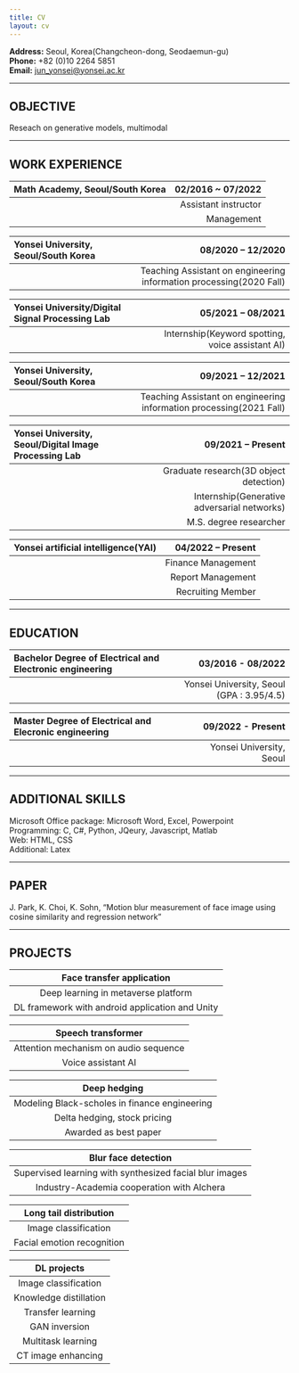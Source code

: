 ```yaml
---
title: CV
layout: cv
---
```


**Address:** Seoul, Korea(Changcheon-dong, Seodaemun-gu)   
**Phone:** +82 (0)10 2264 5851   
**Email:** jun_yonsei@yonsei.ac.kr
   
---
   
## OBJECTIVE

Reseach on generative models, multimodal
   
---
   
## WORK EXPERIENCE

|Math Academy, Seoul/South Korea|02/2016 ~ 07/2022|
|:---|---:|
||Assistant instructor|
||Management|   
   
|Yonsei University, Seoul/South Korea|08/2020 – 12/2020|
|:---|---:|
||Teaching Assistant on engineering information processing(2020 Fall)|

|Yonsei University/Digital Signal Processing Lab|05/2021 – 08/2021|
|:---|---:|
||Internship(Keyword spotting, voice assistant AI)|

|Yonsei University, Seoul/South Korea|09/2021 – 12/2021|
|:---|---:|
||Teaching Assistant on engineering information processing(2021 Fall)|

|Yonsei University, Seoul/Digital Image Processing Lab|09/2021 – Present|
|:---|---:|
||Graduate research(3D object detection)|
||Internship(Generative adversarial networks)|
||M.S. degree researcher|

|Yonsei artificial intelligence(YAI)|04/2022 – Present|
|:---|---:|
||Finance Management|
||Report Management|
||Recruiting Member|
---

## EDUCATION

|Bachelor Degree of Electrical and Electronic engineering|03/2016 - 08/2022|
|:---|---:|
||Yonsei University, Seoul (GPA : 3.95/4.5)|

|Master Degree of Electrical and Elecronic engineering|09/2022 - Present|
|:---|---:|
||Yonsei University, Seoul|

---

## ADDITIONAL SKILLS

Microsoft Office package: Microsoft Word, Excel, Powerpoint   
Programming: C, C#, Python, JQeury, Javascript, Matlab   
Web: HTML, CSS   
Additional: Latex   

---

## PAPER
J. Park, K. Choi, K. Sohn, “Motion blur measurement of face image using cosine similarity and regression network”

---

## PROJECTS

|Face transfer application|
|:---:|
|Deep learning in metaverse platform|
|DL framework with android application and Unity|

|Speech transformer|
|:---:|
|Attention mechanism on audio sequence|
|Voice assistant AI|

|Deep hedging|
|:---:|
|Modeling Black-scholes in finance engineering|
|Delta hedging, stock pricing|
|Awarded as best paper|

|Blur face detection|
|:---:|
|Supervised learning with synthesized facial blur images|
|Industry-Academia cooperation with Alchera|

|Long tail distribution|
|:---:|
|Image classification|
|Facial emotion recognition|

|DL projects|
|:---:|
|Image classification|
|Knowledge distillation|
|Transfer learning|
|GAN inversion|
|Multitask learning|
|CT image enhancing|
